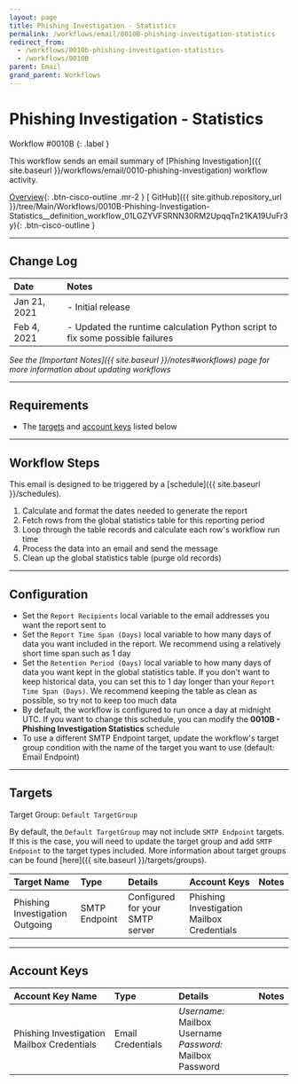 ```yaml
---
layout: page
title: Phishing Investigation - Statistics
permalink: /workflows/email/0010B-phishing-investigation-statistics
redirect_from:
  - /workflows/0010b-phishing-investigation-statistics
  - /workflows/0010B
parent: Email
grand_parent: Workflows
---
```


# Phishing Investigation - Statistics
<div markdown="1">
Workflow #0010B
{: .label }
</div>

This workflow sends an email summary of [Phishing Investigation]({{ site.baseurl }}/workflows/email/0010-phishing-investigation) workflow activity.

[<i class="fa fa-video mr-1"></i> Overview](https://www.youtube.com/watch?v=eQYwVU2ge00&list=PLPFIie48Myg2tu2gHbgm-moYg8LDaXsSo){: .btn-cisco-outline .mr-2 } [<i class="fab fa-github"></i> GitHub]({{ site.github.repository_url }}/tree/Main/Workflows/0010B-Phishing-Investigation-Statistics__definition_workflow_01LGZYVFSRNN30RM2UpqqTn21KA19UuFr3y){: .btn-cisco-outline }

---

## Change Log

| Date | Notes |
|:-----|:------|
| Jan 21, 2021 | - Initial release |
| Feb 4, 2021 | - Updated the runtime calculation Python script to fix some possible failures |

_See the [Important Notes]({{ site.baseurl }}/notes#workflows) page for more information about updating workflows_

---

## Requirements
* The [targets](#targets) and [account keys](#account-keys) listed below

---

## Workflow Steps
This email is designed to be triggered by a [schedule]({{ site.baseurl }}/schedules).

1. Calculate and format the dates needed to generate the report
1. Fetch rows from the global statistics table for this reporting period
1. Loop through the table records and calculate each row's workflow run time
1. Process the data into an email and send the message
1. Clean up the global statistics table (purge old records)

---

## Configuration
* Set the `Report Recipients` local variable to the email addresses you want the report sent to
* Set the `Report Time Span (Days)` local variable to how many days of data you want included in the report. We recommend using a relatively short time span such as 1 day
* Set the `Retention Period (Days)` local variable to how many days of data you want kept in the global statistics table. If you don't want to keep historical data, you can set this to 1 day longer than your `Report Time Span (Days)`. We recommend keeping the table as clean as possible, so try not to keep too much data
* By default, the workflow is configured to run once a day at midnight UTC. If you want to change this schedule, you can modify the **0010B - Phishing Investigation Statistics** schedule
* To use a different SMTP Endpoint target, update the workflow's target group condition with the name of the target you want to use (default: Email Endpoint)

---

## Targets
Target Group: `Default TargetGroup`

By default, the `Default TargetGroup` may not include `SMTP Endpoint` targets. If this is the case, you will need to update the target group and add `SMTP Endpoint` to the target types included. More information about target groups can be found [here]({{ site.baseurl }}/targets/groups).

| Target Name | Type | Details | Account Keys | Notes |
|:------------|:-----|:--------|:-------------|:------|
| Phishing Investigation Outgoing | SMTP Endpoint | Configured for your SMTP server | Phishing Investigation Mailbox Credentials | |

---

## Account Keys

| Account Key Name | Type | Details | Notes |
|:-----------------|:-----|:--------|:------|
| Phishing Investigation Mailbox Credentials | Email Credentials | _Username:_ Mailbox Username<br />_Password:_ Mailbox Password | |